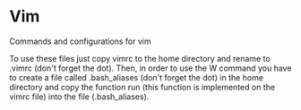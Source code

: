 # Vim
Commands and configurations for vim

To use these files just copy vimrc to the home directory and rename to .vimrc (don't forget the dot). Then, in order to use the W command you 
have to create a file called .bash_aliases (don't forget the dot) in the home directory and copy the function run (this function is implemented
on the vimrc file) into the file (.bash_aliases).
